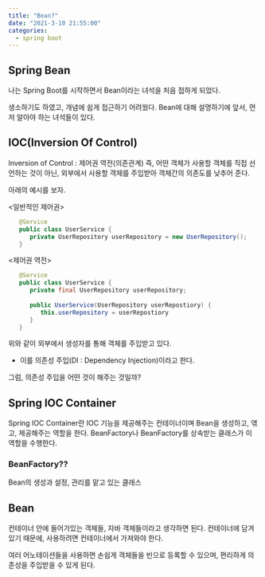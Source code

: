 ```yaml
---
title: "Bean?"
date: "2021-3-10 21:55:00"
categories:
  - spring boot
---
```

## Spring Bean

나는 Spring Boot를 시작하면서 Bean이라는 녀석을 처음 접하게 되었다.

생소하기도 하였고, 개념에 쉽게 접근하기 어려웠다.
Bean에 대해 설명하기에 앞서, 먼저 알아야 하는 녀석들이 있다.

## IOC(Inversion Of Control)

Inversion of Control : 제어권 역전(의존관계)
즉, 어떤 객체가 사용할 객체를 직접 선언하는 것이 아닌, 외부에서 사용할 객체를 주입받아
객체간의 의존도를 낮추어 준다.
    
아래의 예시를 보자.
    
<일반적인 제어권>
```java
   @Service
   public class UserService {
      private UserRepository userRepository = new UserRepository();
   }
```
<제어권 역전>
```java
   @Service
   public class UserService {
      private final UserRepository userRepository;
      
      public UserService(UserRepository userRepostiory) {
         this.userRepository = userRepostiory
      }
   }
   ```
  위와 같이 외부에서 생성자를 통해 객체를 주입받고 있다.
  * 이를 의존성 주입(DI : Dependency Injection)이라고 한다.
  
  그럼, 의존성 주입을 어떤 것이 해주는 것일까?
  

  ## Spring IOC Container
  Spring IOC Container란 IOC 기능을 제공해주는 컨테이너이며
  Bean을 생성하고, 엮고, 제공해주는 역할을 한다.
  BeanFactory나 BeanFactory를 상속받는 클래스가 이 역할을 수행한다.
  
  ### BeanFactory??
  Bean의 생성과 설정, 관리를 맡고 있는 클래스
  
  ## Bean
  컨테이너 안에 들어가있는 객체들, 자바 객체들이라고 생각하면 된다.
  컨테이너에 담겨있기 때문에, 사용하려면 컨테이너에서 가져와야 한다.
  
  여러 어노테이션들을 사용하면 손쉽게 객체들을 빈으로 등록할 수 있으며,
  편리하게 의존성을 주입받을 수 있게 된다.
